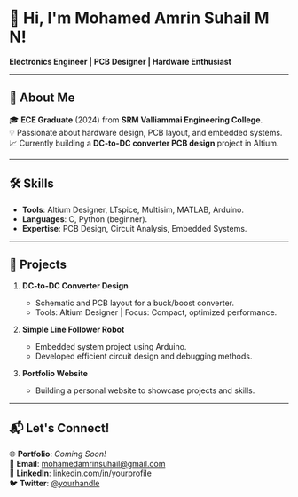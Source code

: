 # 👋 Hi, I'm Mohamed Amrin Suhail M N!  
**Electronics Engineer | PCB Designer | Hardware Enthusiast**

---

## 🚀 About Me  
🎓 **ECE Graduate** (2024) from **SRM Valliammai Engineering College**.  
💡 Passionate about hardware design, PCB layout, and embedded systems.  
📈 Currently building a **DC-to-DC converter PCB design** project in Altium.  

---

## 🛠️ Skills  
- **Tools**: Altium Designer, LTspice, Multisim, MATLAB, Arduino.  
- **Languages**: C, Python (beginner).  
- **Expertise**: PCB Design, Circuit Analysis, Embedded Systems.  

---

## 💼 Projects  
1. **DC-to-DC Converter Design**  
   - Schematic and PCB layout for a buck/boost converter.  
   - Tools: Altium Designer | Focus: Compact, optimized performance.  

2. **Simple Line Follower Robot**  
   - Embedded system project using Arduino.  
   - Developed efficient circuit design and debugging methods.  

3. **Portfolio Website**  
   - Building a personal website to showcase projects and skills.  

---

## 📬 Let's Connect!  
🌐 **Portfolio**: *Coming Soon!*  
📧 **Email**: [mohamedamrinsuhail@gmail.com](mohamedamrinsuhail@gmail.com)  
🔗 **LinkedIn**: [linkedin.com/in/yourprofile](https://linkedin.com/in/yourprofile)  
🐦 **Twitter**: [@yourhandle](https://twitter.com/yourhandle)  

